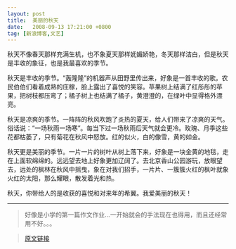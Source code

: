 ```yaml
---
layout: post
title:  美丽的秋天
date:   2008-09-13 17:21:00 +0800
tag: [新浪博客,文艺]
---
```


秋天不像春天那样充满生机，也不象夏天那样妩媚娇艳，冬天那样洁白，但是秋天是丰收的象征，也是我最喜欢的季节。

秋天是丰收的季节。“轰隆隆”的机器声从田野里传出来，好象是一首丰收的歌。农民伯伯们看着成熟的庄稼，脸上露出了喜悦的笑容。苹果树上结满了红彤彤的苹果，把树枝都压弯了；橘子树上也结满了橘子，黄澄澄的，在绿叶中显得格外漂亮。

秋天是凉爽的季节。一阵阵的秋风吹跑了炎热的夏天，给人们带来了凉爽的天气。俗话说：“一场秋雨一场寒”。每当下过一场秋雨后天气就会更冷。玫瑰、月季这些花都枯萎了，只有菊花在秋风中怒放。红的似火，白的像雪，黄的如金。

秋天更是美丽的季节。一片一片的树叶从树上落下来，好象是一块金黄的地毯，走在上面软绵绵的。远远望去地上好象更加辽阔了。去北京香山公园游玩，放眼望去，远处的枫林在秋风中摇曳，象在对我们招手，一片片、一簇簇火红的枫叶就象火红的太阳，那么耀眼，散发着光和热。

秋天，你带给人的是收获的喜悦和对来年的希翼。我爱美丽的秋天！

***
> 好像是小学的第一篇作文作业...一开始就会的手法现在也得用，而且还经常用不好。。。

> [原文链接](http://blog.sina.com.cn/s/blog_4e4b6ee30100at5t.html)